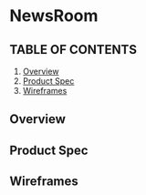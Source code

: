 # NewsRoom

## TABLE OF CONTENTS 
1. [Overview](##Overview) 
2. [Product Spec](##ProductSpec)
3. [Wireframes](##Wireframes)

## Overview


## Product Spec


## Wireframes


